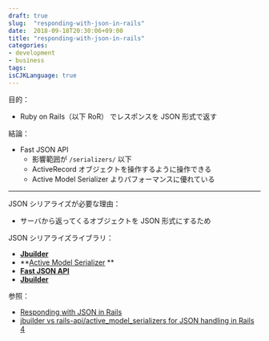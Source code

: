 ```yaml
---
draft: true
slug:  "responding-with-json-in-rails"
date:  2018-09-18T20:30:06+09:00
title: "responding-with-json-in-rails"
categories:
- development
- business
tags:
isCJKLanguage: true
---
```


目的：
- Ruby on Rails（以下 RoR） でレスポンスを JSON 形式で返す

結論：
- Fast JSON API
  - 影響範囲が `/serializers/` 以下
  - ActiveRecord オブジェクトを操作するように操作できる
  - Active Model Serializer よりパフォーマンスに優れている

---

JSON シリアライズが必要な理由：
- サーバから返ってくるオブジェクトを JSON 形式にするため

JSON シリアライズライブラリ：
- **[Jbuilder](https://github.com/rails/jbuilder)**
- **[Active Model Serializer](https://github.com/rails-api/active_model_serializers) **
- **[Fast JSON API](https://github.com/Netflix/fast_jsonapi)**
- **[Jbuilder](https://github.com/rails/jbuilder)**

参照：
- [Responding with JSON in Rails](https://www.leighhalliday.com/responding-with-json-in-rails)
- [jbuilder vs rails-api/active_model_serializers for JSON handling in Rails 4](https://stackoverflow.com/questions/26097563/jbuilder-vs-rails-api-active-model-serializers-for-json-handling-in-rails-4#26557905)
